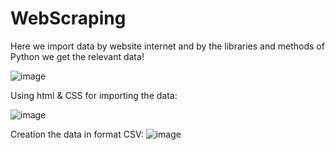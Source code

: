 # WebScraping

Here we import data by website internet and by the libraries and methods of Python we get the relevant data!

![image](https://user-images.githubusercontent.com/95869164/210382277-1ace6368-a4ea-43b8-9004-25c4702d4a5a.png)


Using html & CSS for importing the data:

![image](https://user-images.githubusercontent.com/95869164/210382815-1c3d0980-5222-4818-8201-4ea85226ffcf.png)


Creation the data in format CSV:
![image](https://user-images.githubusercontent.com/95869164/210383800-825fb296-b51f-4cf1-b573-95bf24b24f8d.png)





